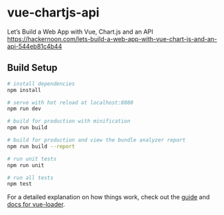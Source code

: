 # vue-chartjs-api

Let’s Build a Web App with Vue, Chart.js and an API
https://hackernoon.com/lets-build-a-web-app-with-vue-chart-js-and-an-api-544eb81c4b44

## Build Setup

``` bash
# install dependencies
npm install

# serve with hot reload at localhost:8080
npm run dev

# build for production with minification
npm run build

# build for production and view the bundle analyzer report
npm run build --report

# run unit tests
npm run unit

# run all tests
npm test
```

For a detailed explanation on how things work, check out the [guide](http://vuejs-templates.github.io/webpack/) and [docs for vue-loader](http://vuejs.github.io/vue-loader).
